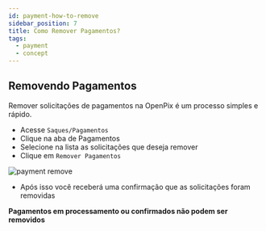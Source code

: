 ```yaml
---
id: payment-how-to-remove
sidebar_position: 7
title: Como Remover Pagamentos?
tags:
  - payment
  - concept
---
```


## Removendo Pagamentos

Remover solicitações de pagamentos na OpenPix é um processo simples e rápido.

- Acesse `Saques/Pagamentos`
- Clique na aba de Pagamentos
- Selecione na lista as solicitações que deseja remover
- Clique em `Remover Pagamentos`

![payment remove](/img/payment/payment-remove.png)

- Após isso você receberá uma confirmação que as solicitações foram removidas

**Pagamentos em processamento ou confirmados não podem ser removidos**
